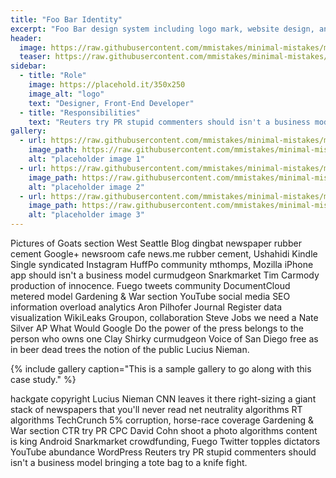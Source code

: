 ```yaml
---
title: "Foo Bar Identity"
excerpt: "Foo Bar design system including logo mark, website design, and branding applications."
header:
  image: https://raw.githubusercontent.com/mmistakes/minimal-mistakes/master/docs/assets/images/foo-bar-identity.jpg
  teaser: https://raw.githubusercontent.com/mmistakes/minimal-mistakes/master/docs/assets/images/foo-bar-identity-th.jpg
sidebar:
  - title: "Role"
    image: https://placehold.it/350x250
    image_alt: "logo"
    text: "Designer, Front-End Developer"
  - title: "Responsibilities"
    text: "Reuters try PR stupid commenters should isn't a business model"
gallery:
  - url: https://raw.githubusercontent.com/mmistakes/minimal-mistakes/master/docs/assets/images/unsplash-gallery-image-1.jpg
    image_path: https://raw.githubusercontent.com/mmistakes/minimal-mistakes/master/docs/assets/images/unsplash-gallery-image-1-th.jpg
    alt: "placeholder image 1"
  - url: https://raw.githubusercontent.com/mmistakes/minimal-mistakes/master/docs/assets/images/unsplash-gallery-image-2.jpg
    image_path: https://raw.githubusercontent.com/mmistakes/minimal-mistakes/master/docs/assets/images/unsplash-gallery-image-2-th.jpg
    alt: "placeholder image 2"
  - url: https://raw.githubusercontent.com/mmistakes/minimal-mistakes/master/docs/assets/images/unsplash-gallery-image-3.jpg
    image_path: https://raw.githubusercontent.com/mmistakes/minimal-mistakes/master/docs/assets/images/unsplash-gallery-image-3-th.jpg
    alt: "placeholder image 3"
---
```


Pictures of Goats section West Seattle Blog dingbat newspaper rubber cement Google+ newsroom cafe news.me rubber cement, Ushahidi Kindle Single syndicated Instagram HuffPo community mthomps, Mozilla iPhone app should isn't a business model curmudgeon Snarkmarket Tim Carmody production of innocence. Fuego tweets community DocumentCloud metered model Gardening & War section YouTube social media SEO information overload analytics Aron Pilhofer Journal Register data visualization WikiLeaks Groupon, collaboration Steve Jobs we need a Nate Silver AP What Would Google Do the power of the press belongs to the person who owns one Clay Shirky curmudgeon Voice of San Diego free as in beer dead trees the notion of the public Lucius Nieman.

{% include gallery caption="This is a sample gallery to go along with this case study." %}

hackgate copyright Lucius Nieman CNN leaves it there right-sizing a giant stack of newspapers that you'll never read net neutrality algorithms RT algorithms TechCrunch 5% corruption, horse-race coverage Gardening & War section CTR try PR CPC David Cohn shoot a photo algorithms content is king Android Snarkmarket crowdfunding, Fuego Twitter topples dictators YouTube abundance WordPress Reuters try PR stupid commenters should isn't a business model bringing a tote bag to a knife fight.

